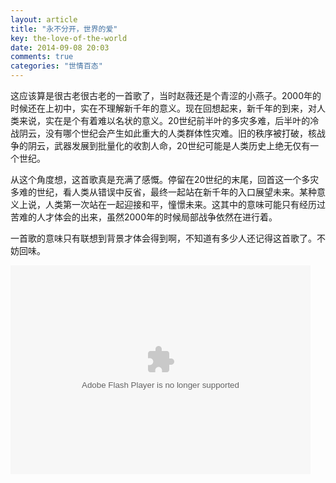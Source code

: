```yaml
---
layout: article
title: "永不分开，世界的爱"
key: the-love-of-the-world
date: 2014-09-08 20:03
comments: true
categories: "世情百态"
---
```

  这应该算是很古老很古老的一首歌了，当时赵薇还是个青涩的小燕子。2000年的时候还在上初中，实在不理解新千年的意义。现在回想起来，新千年的到来，对人类来说，实在是个有着难以名状的意义。20世纪前半叶的多灾多难，后半叶的冷战阴云，没有哪个世纪会产生如此重大的人类群体性灾难。旧的秩序被打破，核战争的阴云，武器发展到批量化的收割人命，20世纪可能是人类历史上绝无仅有一个世纪。

  从这个角度想，这首歌真是充满了感慨。停留在20世纪的末尾，回首这一个多灾多难的世纪，看人类从错误中反省，最终一起站在新千年的入口展望未来。某种意义上说，人类第一次站在一起迎接和平，憧憬未来。这其中的意味可能只有经历过苦难的人才体会的出来，虽然2000年的时候局部战争依然在进行着。

  一首歌的意味只有联想到背景才体会得到啊，不知道有多少人还记得这首歌了。不妨回味。

  <embed src="http://player.yinyuetai.com/video/player/438643/v_0.swf" quality="high" width="480" height="334" align="middle"  allowScriptAccess="sameDomain" allowfullscreen="true" type="application/x-shockwave-flash"></embed>  